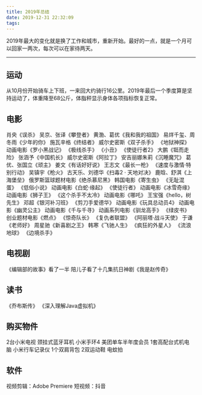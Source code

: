 ```yaml
---
title: 2019年总结
date: 2019-12-31 22:32:09
tags:
---
```


2019年最大的变化就是换了工作和城市，重新开始。最好的一点，就是一个月可以回家一两次，每次可以在家待两天。

<!-- more -->

---

## 运动
从10月份开始骑车上下班，一来回大约骑行16公里。2019年最后一个季度算是坚持运动了，体重降至68公斤，体脂秤显示身体各项指标恢复正常。

## 电影
肖央《误杀》 吴京、张译《攀登者》 黄渤、葛优《我和我的祖国》 易烊千玺、周冬雨《少年的你》 施瓦辛格《终结者》 威尔史密斯《双子杀手》 《地狱神探》 动画电影《罗小黑战记》 《极线杀手》 《小丑》 《使徒行者2》 大鹏《铤而走险》 张涵予《中国机长》 威尔史密斯《阿拉丁》 安吉丽娜朱莉《沉睡魔咒》 葛优、张国立《顽主》 姜文《有话好好说》 王志文《最长一枪》 《速度与激情·特别行动》 吴镇宇《枪火》 古天乐、刘德华《扫毒2 · 天地对决》 鹿晗、舒淇《上海堡垒》 俄罗斯篮球题材电影《绝杀慕尼黑》 韩国电影《寄生虫》 《无耻混蛋》 《低俗小说》 动画电影《白蛇·缘起》 《使徒行者》 动画电影《冰雪奇缘》 动画电影《狮子王》 《这个杀手不太冷》 动画电影《哪吒》 王宝强《hello，树先生》 邓超《银河补习班》 《剪刀手爱德华》 动画电影《玩具总动员4》 动画电影《幽灵公主》 动画电影《千与千寻》 动画系列电影《驯龙高手》 《绿皮书》 创业题材电影《燃点》 《惊奇队长》 《复仇者联盟》 《阿丽塔·战斗天使》 于谦《老师好》 周星驰《新喜剧之王》 韩寒《飞驰人生》 《疯狂的外星人》 《流浪地球》 《边境杀手》

## 电视剧
《编辑部的故事》看了一半 陪儿子看了十几集抗日神剧《我是赵传奇》

## 读书
《乔布斯传》 《深入理解Java虚拟机》

## 购买物件
2台小米电视 颈挂式蓝牙耳机 小米手环4 美团单车半年度会员 1套高配台式机电脑 小米行车记录仪 1个双肩背包 2双运动鞋 电蚊拍

## 软件
视频剪辑：Adobe Premiere 短视频：抖音
